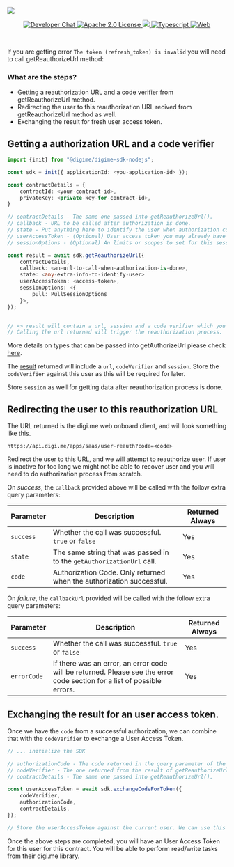 ![](https://securedownloads.digi.me/partners/digime/SDKReadmeBanner.png)
<p align="center">
    <a href="https://developers.digi.me/slack/join">
        <img src="https://img.shields.io/badge/chat-slack-blueviolet.svg" alt="Developer Chat">
    </a>
    <a href="LICENSE">
        <img src="https://img.shields.io/badge/license-apache 2.0-blue.svg" alt="Apache 2.0 License">
    </a>
    <a href="#">
    	<img src="https://img.shields.io/badge/build-passing-brightgreen.svg">
    </a>
    <a href="https://www.typescriptlang.org/">
        <img src="https://img.shields.io/badge/language-typescript-ff69b4.svg" alt="Typescript">
    </a>
    <a href="https://developers.digi.me/">
        <img src="https://img.shields.io/badge/web-digi.me-red.svg" alt="Web">
    </a>
</p>

<br>


If you are getting error `The token (refresh_token) is invalid` you will need to call getReauthorizeUrl method:

### What are the steps?

* Getting a reauthorization URL and a code verifier from getReauthorizeUrl method.
* Redirecting the user to this reauthorization URL recived from getReauthorizeUrl method as well.
* Exchanging the result for fresh user access token.

## Getting a authorization URL and a code verifier

```typescript
import {init} from "@digime/digime-sdk-nodejs";

const sdk = init({ applicationId: <you-application-id> });

const contractDetails = {
    contractId: <your-contract-id>,
    privateKey: <private-key-for-contract-id>,
}

// contractDetails - The same one passed into getReauthorizeUrl().
// callback - URL to be called after authorization is done.
// state - Put anything here to identify the user when authorization completes. This will be passed back in the callback.
// userAccessToken - (Optional) User access token you may already have for this user from another contract.
// sessionOptions - (Optional) An limits or scopes to set for this session.

const result = await sdk.getReauthorizeUrl({
    contractDetails,
    callback: <an-url-to-call-when-authorization-is-done>,
    state: <any-extra-info-to-identify-user>
    userAccessToken: <access-token>,
    sessionOptions: <{
        pull: PullSessionOptions
    }>,
});


// => result will contain a url, session and a code verifier which you will need for later.
// Calling the url returned will trigger the reauthorization process.
```
More details on types that can be passed into getAuthorizeUrl please check [here](../../interfaces/Types.GetReauthorizeUrlOptions.html).

The [result](../../interfaces/Types.GetReauthorizeUrlResponse.html) returned will include a `url`, `codeVerifier` and `session`.
Store the `codeVerifier` against this user as this will be required for later.

Store `session` as well for getting data after reauthorization process is done.

## Redirecting the user to this reauthorization URL

The URL returned is the digi.me web onboard client, and will look something like this.

```
https://api.digi.me/apps/saas/user-reauth?code=<code>
```

Redirect the user to this URL, and we will attempt to reauthorize user. If user is inactive for too long we might not be able to recover user and you will need to do authorization process from scratch.

On *success*, the `callback` provided above will be called with the follow extra query parameters:

| Parameter | Description | Returned Always |
|-|-|-|
| `success` | Whether the call was successful. `true` or `false` | Yes |
| `state` | The same string that was passed in to the `getAuthorizationUrl` call. | Yes |
| `code` | Authorization Code. Only returned when the authorization successful. | Yes |

On *failure*, the `callbackUrl` provided will be called with the follow extra query parameters:

| Parameter | Description | Returned Always |
|-|-|-|
| `success` | Whether the call was successful. `true` or `false` | Yes |
| `errorCode` | If there was an error, an error code will be returned. Please see the error code section for a list of possible errors. | Yes |

## Exchanging the result for an user access token.

Once we have the `code` from a successful authorization, we can combine that with the `codeVerifier` to exchange a User Access Token.

```typescript
// ... initialize the SDK

// authorizationCode - The code returned in the query parameter of the returned URL.
// codeVerifier - The one returned from the result of getReauthorizeUrl().
// contractDetails - The same one passed into getReauthorizeUrl().

const userAccessToken = await sdk.exchangeCodeForToken({
    codeVerifier,
    authorizationCode,
    contractDetails,
});

// Store the userAccessToken against the current user. We can use this for future reads.
```

Once the above steps are completed, you will have an User Access Token for this user for this contract. You will be able to perform read/write tasks from their digi.me library.
